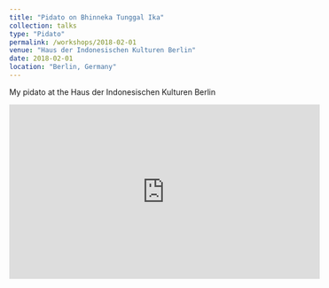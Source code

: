 ```yaml
---
title: "Pidato on Bhinneka Tunggal Ika"
collection: talks
type: "Pidato"
permalink: /workshops/2018-02-01
venue: "Haus der Indonesischen Kulturen Berlin"
date: 2018-02-01
location: "Berlin, Germany"
---
```


My pidato at the Haus der Indonesischen Kulturen Berlin

<iframe width="560" height="315" src="https://www.youtube.com/embed/N5t72KMbPKM?si=zeP8PTKKn20fE5Da" title="YouTube video player" frameborder="0" allow="accelerometer; autoplay; clipboard-write; encrypted-media; gyroscope; picture-in-picture; web-share" allowfullscreen></iframe>